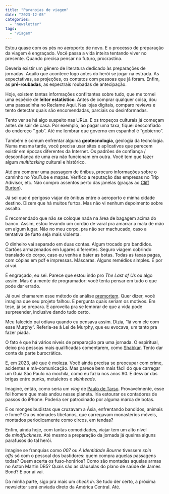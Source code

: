 ```yaml
---
title: "Paranoias de viagem"
date: "2023-12-05"
categories: 
  - "newsletter"
tags: 
  - "viagem"
---
```


Estou quase com os pés no aeroporto de novo. E o processo de preparação da viagem é engraçado. Você passa a vida inteira tentando viver no presente. Quando precisa pensar no futuro, procrastina.

Deveria existir um gênero de literatura dedicado às preparações de jornadas. Aquilo que acontece logo antes do herói se jogar na estrada. As expectativas, as projeções, os contatos com pessoas que já foram. Enfim, as **pré-roubadas**, as espectrais roubadas de antecipação.

Hoje, existem tantas informações conflitantes sobre tudo, que me tornei uma espécie de **leitor estatístico**. Antes de comprar qualquer coisa, dou uma passadinha no Reclame Aqui. Nas lojas digitais, comparo reviews e tento detectar quais são encomendadas, parciais ou desinformadas.

Tento ver se há algo suspeito nas URLs. E os tropeços culturais já começam antes de sair de casa. Por exemplo, ao pagar uma taxa, fiquei desconfiado do endereço “.gob”. Até me lembrar que governo em espanhol é “gobierno”.

Também é comum enfrentar alguma **geotecnologia**, geologia da tecnologia. Numa mesma tarde, você precisa usar sites e aplicativos que parecem existir em épocas diferentes da Internet. Os padrões de confiança / desconfiança de uma era não funcionam em outra. Você tem que fazer algum _multitasking_ cultural e histórico.

Até pra comprar uma passagem de ônibus, procuro informações sobre o caminho no YouTube e mapas. Verifico a reputação das empresas no Trip Adivisor, etc. Não compro assentos perto das janelas (graças ao [Cliff Burton](https://pt.wikipedia.org/wiki/Cliff_Burton)).

Já sei que é perigoso viajar de ônibus entre o aeroporto e minha cidade destino. Dizem que há muitos furtos. Mas não vi nenhum depoimento sobre assalto.

É recomendado que não se coloque nada na área de bagagem acima do banco. Assim, estou levando um cordão de varal pra amarrar a mala de mão em algum lugar. Não no meu corpo, pra não ser machucado, caso a tentativa de furto seja mais violenta.

O dinheiro vai separado em duas contas. Algum trocado pra bandidos. Cartões armazenados em lugares diferentes. Seguro viagem cobrindo translado do corpo, caso eu venha a bater as botas. Todas as taxas pagas, com cópias em pdf e impressas. Máscaras. Alguns remédios simples. E por aí vai.

É engraçado, eu sei. Parece que estou indo pro _The Last of Us_ ou algo assim. Mas é a mente de programador: você tenta pensar em tudo o que pode dar errado.

Já ouvi chamarem esse método de análise [premortem](https://hbr.org/2007/09/performing-a-project-premortem). Quer dizer, você imagina que seu projeto falhou. E pergunta quais seriam os motivos. Em tese, já se prepara. E aproveita pra se lembrar de que a vida pode surpreender, inclusive dando tudo certo.

Meu falecido pai odiava quando eu pensava assim. Dizia, “lá vem ele com esse Murphy”. Referia-se à Lei de Murphy, que eu evocava, um tanto pra fazer piada.

O fato é que há vários níveis de preparação pra uma jornada. O espiritual, deixo pra pessoas mais qualificadas comentarem, como [Shabkar](https://www.amazon.com.br/Life-Shabkar-Autobiography-Tibetan-Yogin/dp/1559391545?&linkCode=ll1&tag=eduf-20&linkId=d3f71213176ee125704517fd090e1d3f&language=pt_BR&ref_=as_li_ss_tl). Tento dar conta da parte burocrática.

E, em 2023, até que é moleza. Você ainda precisa se preocupar com crime, acidentes e má-comunicação. Mas parece bem mais fácil do que carregar um Guia São Paulo na mochila, como eu fazia nos anos 90. E desviar das brigas entre punks, metaleiros e _skinheads_.

Imagine, então, como seria um _vlog_ de [Paulo de Tarso](https://pt.wikipedia.org/wiki/Paulo_de_Tarso). Provavelmente, esse foi homem que mais andou nesse planeta. Iria estourar os contadores de passos do iPhone. Poderia ser patrocinado por alguma marca de botas.

E os monges budistas que cruzavam a Ásia, enfrentando bandidos, animais e fome? Ou os nômades tibetanos, que carregavam monastérios móveis, montados periodicamente como circos, em tendas?

Enfim, ainda hoje, com tantas comodidades, viajar tem um alto nível de _mindfuckness_. Até mesmo a preparação da jornada já queima alguns parafusos do tal herói.

Imagine se franquias como _007_ ou _A Identidade Bourne_ tivessem _spin offs_ só com o pessoal dos bastidores: quem compra aquelas passagens todas? Quem acerta os fuso-horários? Como são montadas aquelas armas no Aston Martin DB5? Quais são as cláusulas do plano de saúde de James Bond? E por aí vai.

Da minha parte, sigo pra mais um _check in_. Se tudo der certo, a próxima newsletter será enviada direto da América Central. Até.
